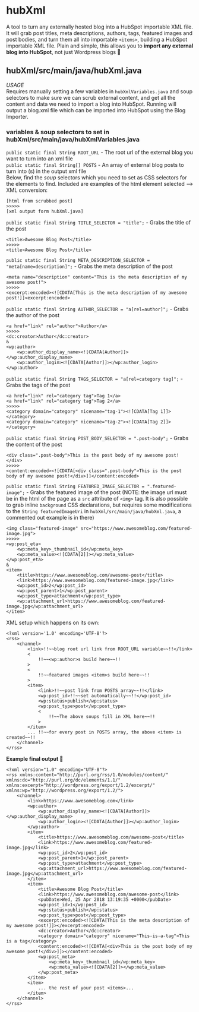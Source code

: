 # hubXml
A tool to turn any externally hosted blog into a HubSpot importable XML file. It will grab post titles, meta descriptions, authors, tags, featured images and post bodies, and turn them all into importable `<items>`, building a HubSpot importable XML file. Plain and simple, this allows you to __import any external blog into HubSpot__, not just Wordpress blogs :tada:

## hubXml/src/main/java/hubXml.java
_USAGE_  
Requires manually setting a few variables in `hubXmlVariables.java` and soup selectors to make sure we can scrub external content, and get all the content and data we need to import a blog into HubSpot. Running will output a blog.xml file which can be imported into HubSpot using the Blog Importer.    

### __variables & soup selectors to set in hubXml/src/main/java/hubXmlVariables.java__
`public static final String ROOT_URL` - The root url of the external blog you want to turn into an xml file  
`public static final String[] POSTS` - An array of external blog posts to turn into <item>(s) in the output xml file  
Below, find the _soup_ selectors which you need to set as CSS selectors for the elements to find. Included are examples of the html element selected --> XML conversion:
```
[html from scrubbed post]
>>>>>
[xml output form hubXml.java]
```
`public static final String TITLE_SELECTOR = "title";` - Grabs the title of the post  
```
<title>Awesome Blog Post</title>
>>>>>
<title>Awesome Blog Post</title> 
```
`public static final String META_DESCRIPTION_SELECTOR = "meta[name=description]";` - Grabs the meta description of the post  
```
<meta name="description" content="This is the meta description of my awesome post!"> 
>>>>>
<excerpt:encoded><![CDATA[This is the meta description of my awesome post!]]<excerpt:encoded>
```
`public static final String AUTHOR_SELECTOR = "a[rel=author]";` - Grabs the author of the post  
```
<a href="link" rel="author">Author</a>
>>>>>
<dc:creator>Author</dc:creator>
&
<wp:author>
    <wp:author_display_name><![CDATA[Author]]></wp:author_display_name>
    <wp:author_login><![CDATA[Author]]></wp:author_login>
</wp:author>
```
`public static final String TAGS_SELECTOR = "a[rel=category tag]";` - Grabs the tags of the post  
```
<a href="link" rel="category tag">Tag 1</a>
<a href="link" rel="category tag">Tag 2</a>
>>>>>
<category domain="category" nicename="tag-1"><![CDATA[Tag 1]]></category>
<category domain="category" nicename="tag-2"><![CDATA[Tag 2]]></category>
```
`public static final String POST_BODY_SELECTOR = ".post-body";` - Grabs the content of the post  
```
<div class=".post-body">This is the post body of my awesome post!</div>
>>>>>
<content:encoded><![CDATA[<div class=".post-body">This is the post body of my awesome post!</div>]]</content:encoded>
```
`public static final String FEATURED_IMAGE_SELECTOR = ".featured-image";` - Grabs the featured image of the post (NOTE: the image url must be in the html of the page as a `src` attribute of `<img>` tag. It is also possible to grab inline `background` CSS declarations, but requires some modifications to the `String featuredImageUri` in `hubXml/src/main/java/hubXml.java`,  a commented out example is in there)
```
<img class="featured-image" src="https://www.awesomeblog.com/featured-image.jpg">
>>>>>
<wp:post_eta>
    <wp:meta_key>_thumbnail_id</wp:meta_key>
    <wp:meta_value><![CDATA[2]]></wp:meta_value>
</wp:post_eta>
&
<item>
    <title>https://www.awesomeblog.com/awesome-post</title>
    <link>https://www.awesomeblog.com/featured-image.jpg</link>
    <wp:post_id>2</wp:post_id>
    <wp:post_parent>1</wp:post_parent>
    <wp:post_type>attachment</wp:post_type>
    <wp:attachment_url>https://www.awesomeblog.com/featured-image.jpg</wp:attachment_url>
</item>

```
XML setup which happens on its own:
```
<?xml version='1.0' encoding='UTF-8'?>
<rss>
    <channel>
        <link>!!~~blog root url link from ROOT_URL variable~~!!</link>
        <
            !!~~<wp:author>s build here~~!!
        >
        <
            !!~~featured images <item>s build here~~!!
        >
        <item>
            <link>!!~~post link from POSTS array~~!!</link>
            <wp:post_id>!!~~set automatically~~!!</wp:post_id>
            <wp:status>publish</wp:status>
            <wp:post_type>post</wp:post_type>
            <
                !!~~The above soups fill in XML here~~!!
            >
        </item>
        ... !!~~for every post in POSTS array, the above <item> is created~~!!
    </channel>
</rss>
```
__Example final output :tada:__
```
<?xml version="1.0" encoding="UTF-8"?>
<rss xmlns:content="http://purl.org/rss/1.0/modules/content/" xmlns:dc="http://purl.org/dc/elements/1.1/" xmlns:excerpt="http://wordpress.org/export/1.2/excerpt/" xmlns:wp="http://wordpress.org/export/1.2/">
    <channel>
        <link>https://www.awesomeblog.com</link>
        <wp:author>
            <wp:author_display_name><![CDATA[Author]]></wp:author_display_name>
            <wp:author_login><![CDATA[Author]]></wp:author_login>
        </wp:author>
        <item>
            <title>https://www.awesomeblog.com/awesome-post</title>
            <link>https://www.awesomeblog.com/featured-image.jpg</link>
            <wp:post_id>2</wp:post_id>
            <wp:post_parent>1</wp:post_parent>
            <wp:post_type>attachment</wp:post_type>
            <wp:attachment_url>https://www.awesomeblog.com/featured-image.jpg</wp:attachment_url>
        </item>
        <item>
            <title>Awesome Blog Post</title>
            <link>https://www.awesomeblog.com/awesome-post</link>
            <pubDate>Wed, 25 Apr 2018 13:19:35 +0000</pubDate>
            <wp:post_id>1</wp:post_id>
            <wp:status>publish</wp:status>
            <wp:post_type>post</wp:post_type>
            <excerpt:encoded><![CDATA[This is the meta description of my awesome post!]]></excerpt:encoded>
            <dc:creator>Author</dc:creator>
            <category domain="category" nicename="This-is-a-tag">This is a tag</category>
            <content:encoded><![CDATA[<div>This is the post body of my awesome post!</div>]]></content:encoded>
            <wp:post_meta>
                <wp:meta_key>_thumbnail_id</wp:meta_key>
                <wp:meta_value><![CDATA[2]]></wp:meta_value>
            </wp:post_meta>
        </item>
        <item>
            ... the rest of your post <items>...
        </item>
    </channel>
</rss>

```